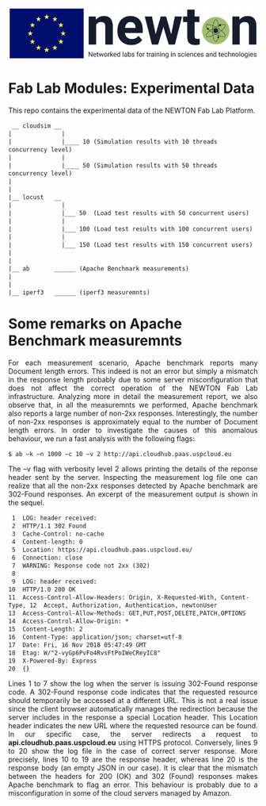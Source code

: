 ![NEWTON BANNER](/docs/images/newton.png)

# Fab Lab Modules: Experimental Data
<p align="justify">
This repo contains the experimental data of the NEWTON Fab Lab Platform.
</p>

```
 __ cloudsim __
|              |
|              |____ 10 (Simulation results with 10 threads concurrency level)
|              |
|              |____ 50 (Simulation results with 50 threads concurrency level)
|
|
|__ locust   __
|              |
|              |___ 50  (Load test results with 50 concurrent users)
|              |
|              |___ 100 (Load test results with 100 concurrent users)
|              |
|              |___ 150 (Load test results with 150 concurrent users)
|
|
|__ ab       ______ (Apache Benchmark measurements)
|
|
|__ iperf3   ______ (iperf3 measuremnts)
```

# Some remarks on Apache Benchmark measuremnts
<p align="justify">
For each measurement scenario, Apache benchmark reports many Document length errors. This indeed is not an error but simply a mismatch in the response length probably due to some server misconfiguration that does not affect the correct operation of the NEWTON Fab Lab infrastructure.  Analyzing more in detail the measurement report, we also observe that, in all the measuremnts we performed, Apache benchmark also reports a large number of non-2xx responses. Interestingly, the number of non-2xx responses is approximately equal to the number of Document length errors. In order to investigate the causes of this anomalous behaviour, we run a fast analysis with the following flags:
</p>

```
$ ab –k –n 1000 –c 10 –v 2 http://api.cloudhub.paas.uspcloud.eu
```

<p align="justify">
The –v flag with verbosity level 2 allows printing the details of the reponse header sent by the server. Inspecting the measurement log file one can realize that all the non-2xx responses detected by Apache benchmark are 302-Found responses. An excerpt of the measurement output is shown in the sequel.
 </p>
 
```
 1  LOG: header received:
 2  HTTP/1.1 302 Found
 3  Cache-Control: no-cache
 4  Content-length: 0
 5  Location: https://api.cloudhub.paas.uspcloud.eu/
 6  Connection: close
 7  WARNING: Response code not 2xx (302)
 8
 9  LOG: header received:
10  HTTP/1.0 200 OK
11  Access-Control-Allow-Headers: Origin, X-Requested-With, Content-Type, 12  Accept, Authorization, Authentication, newtonUser
13  Access-Control-Allow-Methods: GET,PUT,POST,DELETE,PATCH,OPTIONS
14  Access-Control-Allow-Origin: *
15  Content-Length: 2
16  Content-Type: application/json; charset=utf-8
17  Date: Fri, 16 Nov 2018 05:47:49 GMT
18  Etag: W/"2-vyGp6PvFo4RvsFtPoIWeCReyIC8"
19  X-Powered-By: Express
20  {} 
```

<p align="justify">
Lines 1 to 7 show the log when the server is issuing 302-Found response code. A 302-Found response code indicates that the requested resource should temporarily be accessed at a different URL. This is not a real issue since the client browser automatically manages the redirection  because the server includes in the response a special Location header. This Location header indicates the new URL where the requested resource can be found. In our specific case, the server redirects a request to <strong>api.cloudhub.paas.uspcloud.eu</strong> using HTTPS protocol. Conversely, lines 9 to 20 show the log file in the case of correct server response. More precisely, lines 10 to 19 are the response header, whereas line 20 is the response body (an empty JSON in our case). It is clear that the mismatch between the headers for 200 (OK) and 302 (Found) responses makes Apache benchmark to flag an error.  This behaviour is probably due to a misconfiguration  in some of the cloud servers managed by Amazon.
 </p>
